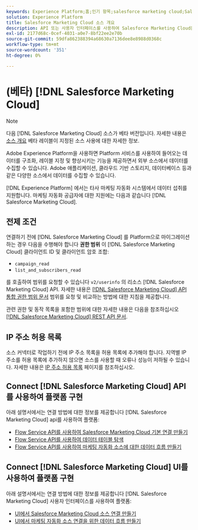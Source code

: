 ```yaml
---
keywords: Experience Platform;홈;인기 항목;salesforce marketing cloud;Salesforce Marketing Cloud;마케팅 자동화
solution: Experience Platform
title: Salesforce Marketing Cloud 소스 개요
description: API 또는 사용자 인터페이스를 사용하여 Salesforce Marketing Cloud을 Adobe Experience Platform에 연결하는 방법을 알아봅니다.
exl-id: 2177d68c-0cef-4031-a0e7-8bf22ee2e70b
source-git-commit: 59dfa862388394a68630a7136dee8e8988d0368c
workflow-type: tm+mt
source-wordcount: '351'
ht-degree: 0%

---
```


# (베타) [!DNL Salesforce Marketing Cloud]

>[!NOTE]
>
>다음 [!DNL Salesforce Marketing Cloud] 소스가 베타 버전입니다. 자세한 내용은 [소스 개요](../../home.md#terms-and-conditions) 베타 레이블이 지정된 소스 사용에 대한 자세한 정보.

Adobe Experience Platform을 사용하면 Platform 서비스를 사용하여 들어오는 데이터를 구조화, 레이블 지정 및 향상시키는 기능을 제공하면서 외부 소스에서 데이터를 수집할 수 있습니다. Adobe 애플리케이션, 클라우드 기반 스토리지, 데이터베이스 등과 같은 다양한 소스에서 데이터를 수집할 수 있습니다.

[!DNL Experience Platform] 에서는 타사 마케팅 자동화 시스템에서 데이터 섭취를 지원합니다. 마케팅 자동화 공급자에 대한 지원에는 다음과 같습니다 [!DNL Salesforce Marketing Cloud].

## 전제 조건

연결하기 전에 [!DNL Salesforce Marketing Cloud] 를 Platform으로 마이그레이션하는 경우 다음을 수행해야 합니다 **권한 범위** 이 [!DNL Salesforce Marketing Cloud] 클라이언트 ID 및 클라이언트 암호 조합:

* `campaign_read`
* `list_and_subscribers_read`

를 호출하여 범위를 요청할 수 있습니다 `v2/userinfo` 의 리소스 [!DNL Salesforce Marketing Cloud] API. 자세한 내용은 [[!DNL Salesforce Marketing Cloud] API 통합 권한 범위 문서](https://developer.salesforce.com/docs/marketing/marketing-cloud/guide/data-access-permissions.html) 범위를 요청 및 비교하는 방법에 대한 지침을 제공합니다.

관련 권한 및 동작 목록을 포함한 범위에 대한 자세한 내용은 다음을 참조하십시오 [[!DNL Salesforce Marketing Cloud] REST API 문서](https://developer.salesforce.com/docs/marketing/marketing-cloud/guide/rest-permissions-and-scopes.html).

## IP 주소 허용 목록

소스 커넥터로 작업하기 전에 IP 주소 목록을 허용 목록에 추가해야 합니다. 지역별 IP 주소를 허용 목록에 추가하지 않으면 소스를 사용할 때 오류나 성능이 저하될 수 있습니다. 자세한 내용은 [IP 주소 허용 목록](../../ip-address-allow-list.md) 페이지를 참조하십시오.

## Connect [!DNL Salesforce Marketing Cloud] API를 사용하여 플랫폼 구현

아래 설명서에서는 연결 방법에 대한 정보를 제공합니다 [!DNL Salesforce Marketing Cloud] api를 사용하여 플랫폼:

* [Flow Service API를 사용하여 Salesforce Marketing Cloud 기본 연결 만들기](../../tutorials/api/create/marketing-automation/salesforce-marketing-cloud.md)
* [Flow Service API를 사용하여 데이터 테이블 탐색](../../tutorials/api/explore/tabular.md)
* [Flow Service API를 사용하여 마케팅 자동화 소스에 대한 데이터 흐름 만들기](../../tutorials/api/collect/marketing-automation.md)

## Connect [!DNL Salesforce Marketing Cloud] UI를 사용하여 플랫폼 구현

아래 설명서에서는 연결 방법에 대한 정보를 제공합니다 [!DNL Salesforce Marketing Cloud] 사용자 인터페이스를 사용하여 플랫폼:

* [UI에서 Salesforce Marketing Cloud 소스 연결 만들기](../../tutorials/ui/create/marketing-automation/salesforce-marketing-cloud.md)
* [UI에서 마케팅 자동화 소스 연결을 위한 데이터 흐름 만들기](../../tutorials/ui/dataflow/marketing-automation.md)
